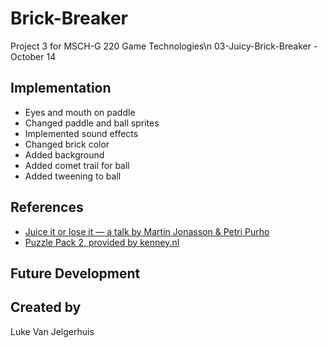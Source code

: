 # Brick-Breaker

Project 3 for MSCH-G 220 Game Technologies\n
03-Juicy-Brick-Breaker - October 14

## Implementation
* Eyes and mouth on paddle
* Changed paddle and ball sprites
* Implemented sound effects
* Changed brick color
* Added background
* Added comet trail for ball
* Added tweening to ball

## References
* [Juice it or lose it — a talk by Martin Jonasson & Petri Purho](https://www.youtube.com/watch?v=Fy0aCDmgnxg)
* [Puzzle Pack 2, provided by kenney.nl](https://kenney.nl/assets/puzzle-pack-2)
## Future Development

## Created by
Luke Van Jelgerhuis
